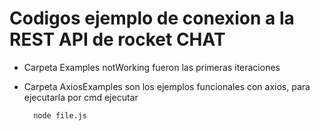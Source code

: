  
# Codigos ejemplo de conexion a la REST API de rocket CHAT

- Carpeta Examples notWorking fueron las primeras iteraciones
- Carpeta AxiosExamples son los ejemplos funcionales con axios, para ejecutarla
por cmd ejecutar
        
        node file.js